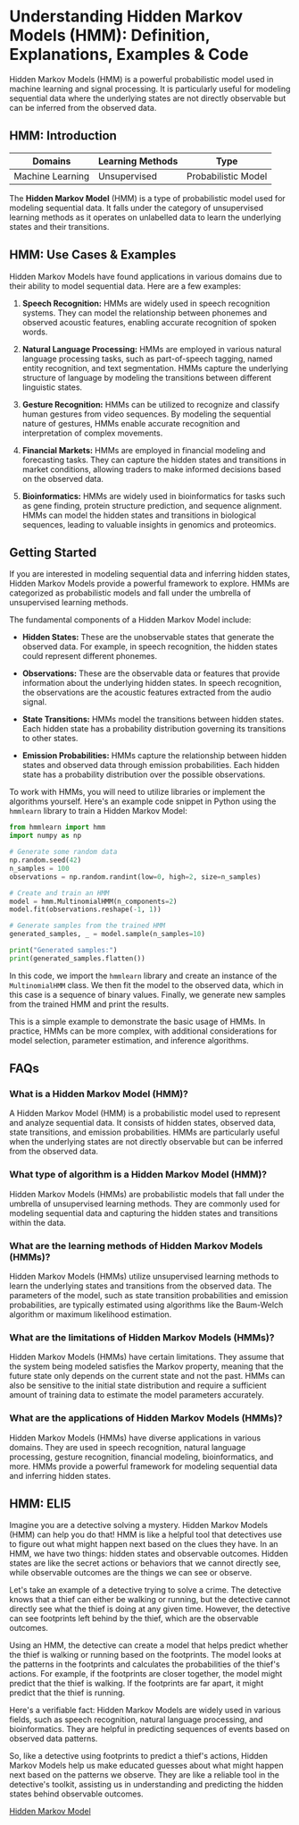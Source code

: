 # Understanding Hidden Markov Models (HMM): Definition, Explanations, Examples & Code

Hidden Markov Models (HMM) is a powerful probabilistic model used in machine learning and signal processing. It is particularly useful for modeling sequential data where the underlying states are not directly observable but can be inferred from the observed data.

## HMM: Introduction

Domains | Learning Methods | Type  
---|---|---  
Machine Learning | Unsupervised | Probabilistic Model  
  
The **Hidden Markov Model** (HMM) is a type of probabilistic model used for modeling sequential data. It falls under the category of unsupervised learning methods as it operates on unlabelled data to learn the underlying states and their transitions.

## HMM: Use Cases & Examples

Hidden Markov Models have found applications in various domains due to their ability to model sequential data. Here are a few examples:

1. **Speech Recognition:** HMMs are widely used in speech recognition systems. They can model the relationship between phonemes and observed acoustic features, enabling accurate recognition of spoken words.

2. **Natural Language Processing:** HMMs are employed in various natural language processing tasks, such as part-of-speech tagging, named entity recognition, and text segmentation. HMMs capture the underlying structure of language by modeling the transitions between different linguistic states.

3. **Gesture Recognition:** HMMs can be utilized to recognize and classify human gestures from video sequences. By modeling the sequential nature of gestures, HMMs enable accurate recognition and interpretation of complex movements.

4. **Financial Markets:** HMMs are employed in financial modeling and forecasting tasks. They can capture the hidden states and transitions in market conditions, allowing traders to make informed decisions based on the observed data.

5. **Bioinformatics:** HMMs are widely used in bioinformatics for tasks such as gene finding, protein structure prediction, and sequence alignment. HMMs can model the hidden states and transitions in biological sequences, leading to valuable insights in genomics and proteomics.

## Getting Started

If you are interested in modeling sequential data and inferring hidden states, Hidden Markov Models provide a powerful framework to explore. HMMs are categorized as probabilistic models and fall under the umbrella of unsupervised learning methods.

The fundamental components of a Hidden Markov Model include:

- **Hidden States:** These are the unobservable states that generate the observed data. For example, in speech recognition, the hidden states could represent different phonemes.

- **Observations:** These are the observable data or features that provide information about the underlying hidden states. In speech recognition, the observations are the acoustic features extracted from the audio signal.

- **State Transitions:** HMMs model the transitions between hidden states. Each hidden state has a probability distribution governing its transitions to other states.

- **Emission Probabilities:** HMMs capture the relationship between hidden states and observed data through emission probabilities. Each hidden state has a probability distribution over the possible observations.

To work with HMMs, you will need to utilize libraries or implement the algorithms yourself. Here's an example code snippet in Python using the `hmmlearn` library to train a Hidden Markov Model:

```python
from hmmlearn import hmm
import numpy as np

# Generate some random data
np.random.seed(42)
n_samples = 100
observations = np.random.randint(low=0, high=2, size=n_samples)

# Create and train an HMM
model = hmm.MultinomialHMM(n_components=2)
model.fit(observations.reshape(-1, 1))

# Generate samples from the trained HMM
generated_samples, _ = model.sample(n_samples=10)

print("Generated samples:")
print(generated_samples.flatten())
```

In this code, we import the `hmmlearn` library and create an instance of the `MultinomialHMM` class. We then fit the model to the observed data, which in this case is a sequence of binary values. Finally, we generate new samples from the trained HMM and print the results.

This is a simple example to demonstrate the basic usage of HMMs. In practice, HMMs can be more complex, with additional considerations for model selection, parameter estimation, and inference algorithms.

## FAQs

### What is a Hidden Markov Model (HMM)?

A Hidden Markov Model (HMM) is a probabilistic model used to represent and analyze sequential data. It consists of hidden states, observed data, state transitions, and emission probabilities. HMMs are particularly useful when the underlying states are not directly observable but can be inferred from the observed data.

### What type of algorithm is a Hidden Markov Model (HMM)?

Hidden Markov Models (HMMs) are probabilistic models that fall under the umbrella of unsupervised learning methods. They are commonly used for modeling sequential data and capturing the hidden states and transitions within the data.

### What are the learning methods of Hidden Markov Models (HMMs)?

Hidden Markov Models (HMMs) utilize unsupervised learning methods to learn the underlying states and transitions from the observed data. The parameters of the model, such as state transition probabilities and emission probabilities, are typically estimated using algorithms like the Baum-Welch algorithm or maximum likelihood estimation.

### What are the limitations of Hidden Markov Models (HMMs)?

Hidden Markov Models (HMMs) have certain limitations. They assume that the system being modeled satisfies the Markov property, meaning that the future state only depends on the current state and not the past. HMMs can also be sensitive to the initial state distribution and require a sufficient amount of training data to estimate the model parameters accurately.

### What are the applications of Hidden Markov Models (HMMs)?

Hidden Markov Models (HMMs) have diverse applications in various domains. They are used in speech recognition, natural language processing, gesture recognition, financial modeling, bioinformatics, and more. HMMs provide a powerful framework for modeling sequential data and inferring hidden states.

## HMM: ELI5

Imagine you are a detective solving a mystery. Hidden Markov Models (HMM) can help you do that! HMM is like a helpful tool that detectives use to figure out what might happen next based on the clues they have. In an HMM, we have two things: hidden states and observable outcomes. Hidden states are like the secret actions or behaviors that we cannot directly see, while observable outcomes are the things we can see or observe.

Let's take an example of a detective trying to solve a crime. The detective knows that a thief can either be walking or running, but the detective cannot directly see what the thief is doing at any given time. However, the detective can see footprints left behind by the thief, which are the observable outcomes.

Using an HMM, the detective can create a model that helps predict whether the thief is walking or running based on the footprints. The model looks at the patterns in the footprints and calculates the probabilities of the thief's actions. For example, if the footprints are closer together, the model might predict that the thief is walking. If the footprints are far apart, it might predict that the thief is running.

Here's a verifiable fact: Hidden Markov Models are widely used in various fields, such as speech recognition, natural language processing, and bioinformatics. They are helpful in predicting sequences of events based on observed data patterns.

So, like a detective using footprints to predict a thief's actions, Hidden Markov Models help us make educated guesses about what might happen next based on the patterns we observe. They are like a reliable tool in the detective's toolkit, assisting us in understanding and predicting the hidden states behind observable outcomes.

[Hidden Markov Model](https://serp.ai/hidden-markov-model/)

